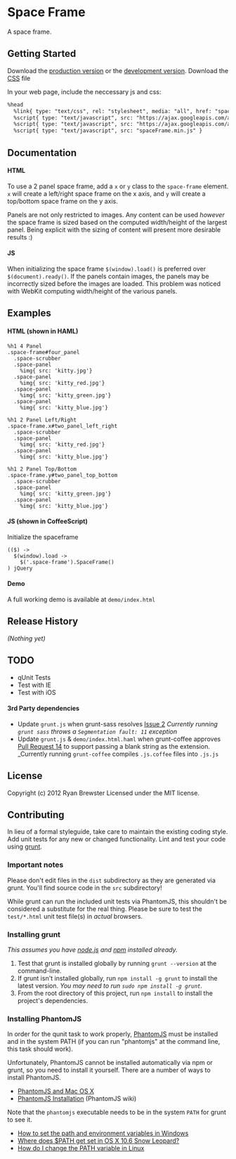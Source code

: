 # Space Frame

A space frame.

## Getting Started
Download the [production version][min] or the [development version][max].
Download the [CSS][css] file

[min]: https://raw.github.com/brewster1134/jquery-space-frame/master/dist/spaceFrame.min.js
[max]: https://raw.github.com/brewster1134/jquery-space-frame/master/dist/spaceFrame.js
[css]: https://raw.github.com/brewster1134/jquery-space-frame/master/dist/spaceFrame.css

In your web page, include the neccessary js and css:

```html (shown in HAML)
%head
  %link{ type: "text/css", rel: "stylesheet", media: "all", href: "spaceFrame.css" }
  %script{ type: "text/javascript", src: "https://ajax.googleapis.com/ajax/libs/jquery/1.7.2/jquery.min.js" }
  %script{ type: "text/javascript", src: "https://ajax.googleapis.com/ajax/libs/jqueryui/1.8.23/jquery-ui.min.js" }
  %script{ type: "text/javascript", src: "spaceFrame.min.js" }
```

## Documentation

#### HTML

To use a 2 panel space frame, add a `x` or `y` class to the `space-frame`
element.  `x` will create a left/right space frame on the x axis, and `y` will
create a top/bottom space frame on the y axis.

Panels are not only restricted to images.  Any content can be used *however* the
space frame is sized based on the computed width/height of the largest panel.
Being explicit with the sizing of content will present more desirable results :)

#### JS

When initializing the space frame `$(window).load()` is preferred over
`$(document).ready()`.  If the panels contain images, the panels may be
incorrectly sized before the images are loaded.  This problem was noticed with
WebKit computing width/height of the various panels.

## Examples

#### HTML (shown in HAML)

``` haml
%h1 4 Panel
.space-frame#four_panel
  .space-scrubber
  .space-panel
    %img{ src: 'kitty.jpg'}
  .space-panel
    %img{ src: 'kitty_red.jpg'}
  .space-panel
    %img{ src: 'kitty_green.jpg'}
  .space-panel
    %img{ src: 'kitty_blue.jpg'}

%h1 2 Panel Left/Right
.space-frame.x#two_panel_left_right
  .space-scrubber
  .space-panel
    %img{ src: 'kitty_red.jpg'}
  .space-panel
    %img{ src: 'kitty_blue.jpg'}

%h1 2 Panel Top/Bottom
.space-frame.y#two_panel_top_bottom
  .space-scrubber
  .space-panel
    %img{ src: 'kitty_green.jpg'}
  .space-panel
    %img{ src: 'kitty_blue.jpg'}
```

#### JS (shown in CoffeeScript)

Initialize the spaceframe

``` coffee-script
(($) ->
  $(window).load ->
    $('.space-frame').SpaceFrame()
) jQuery
```

#### Demo

A full working demo is available at `demo/index.html`

## Release History
_(Nothing yet)_

## TODO

* qUnit Tests
* Test with IE
* Test with iOS

#### 3rd Party dependencies
* Update `grunt.js` when grunt-sass resolves [Issue 2](https://github.com/sindresorhus/grunt-sass/issues/2)
  _Currently running `grunt sass` throws a `Segmentation fault: 11` exception_
* Update `grunt.js` & `demo/index.html.haml` when grunt-coffee approves [Pull Request 14](https://github.com/avalade/grunt-coffee/pull/14) to support passing a blank string as the extension.
  _Currently running `grunt-coffee` compiles `.js.coffee` files into `.js.js`

## License
Copyright (c) 2012 Ryan Brewster
Licensed under the MIT license.

## Contributing
In lieu of a formal styleguide, take care to maintain the existing coding style. Add unit tests for any new or changed functionality. Lint and test your code using [grunt](https://github.com/cowboy/grunt).

### Important notes
Please don't edit files in the `dist` subdirectory as they are generated via grunt. You'll find source code in the `src` subdirectory!

While grunt can run the included unit tests via PhantomJS, this shouldn't be considered a substitute for the real thing. Please be sure to test the `test/*.html` unit test file(s) in _actual_ browsers.

### Installing grunt
_This assumes you have [node.js](http://nodejs.org/) and [npm](http://npmjs.org/) installed already._

1. Test that grunt is installed globally by running `grunt --version` at the command-line.
1. If grunt isn't installed globally, run `npm install -g grunt` to install the latest version. _You may need to run `sudo npm install -g grunt`._
1. From the root directory of this project, run `npm install` to install the project's dependencies.

### Installing PhantomJS

In order for the qunit task to work properly, [PhantomJS](http://www.phantomjs.org/) must be installed and in the system PATH (if you can run "phantomjs" at the command line, this task should work).

Unfortunately, PhantomJS cannot be installed automatically via npm or grunt, so you need to install it yourself. There are a number of ways to install PhantomJS.

* [PhantomJS and Mac OS X](http://ariya.ofilabs.com/2012/02/phantomjs-and-mac-os-x.html)
* [PhantomJS Installation](http://code.google.com/p/phantomjs/wiki/Installation) (PhantomJS wiki)

Note that the `phantomjs` executable needs to be in the system `PATH` for grunt to see it.

* [How to set the path and environment variables in Windows](http://www.computerhope.com/issues/ch000549.htm)
* [Where does $PATH get set in OS X 10.6 Snow Leopard?](http://superuser.com/questions/69130/where-does-path-get-set-in-os-x-10-6-snow-leopard)
* [How do I change the PATH variable in Linux](https://www.google.com/search?q=How+do+I+change+the+PATH+variable+in+Linux)
